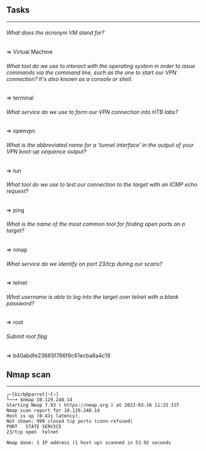 ## Tasks
---

###### What does the acronym VM stand for?
=> Virtual Machine

###### What tool do we use to interact with the operating system in order to issue commands via the command line, such as the one to start our VPN connection? It's also known as a console or shell.
=> terminal

###### What service do we use to form our VPN connection into HTB labs?
=> openvpn

###### What is the abbreviated name for a 'tunnel interface' in the output of your VPN boot-up sequence output?
=> tun

###### What tool do we use to test our connection to the target with an ICMP echo request?
=> ping

###### What is the name of the most common tool for finding open ports on a target?
=> nmap

###### What service do we identify on port 23/tcp during our scans?
=> telnet

###### What username is able to log into the target over telnet with a blank password?
=> root

###### Submit root flag
=> b40abdfe23665f766f9c61ecba8a4c19

## Nmap scan
---

```
┌─[birb@parrot]─[~]
└──╼ $nmap 10.129.248.14
Starting Nmap 7.93 ( https://nmap.org ) at 2023-03-16 11:25 IST
Nmap scan report for 10.129.248.14
Host is up (0.41s latency).
Not shown: 999 closed tcp ports (conn-refused)
PORT   STATE SERVICE
23/tcp open  telnet

Nmap done: 1 IP address (1 host up) scanned in 53.92 seconds
```
